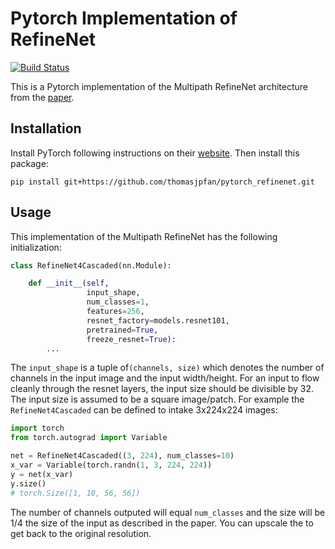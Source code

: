 # Pytorch Implementation of RefineNet

[![Build Status](https://travis-ci.org/thomasjpfan/pytorch_refinenet.svg?branch=master)](https://travis-ci.org/thomasjpfan/pytorch_refinenet)

This is a Pytorch implementation of the Multipath RefineNet architecture from the [paper](https://arxiv.org/abs/1611.06612).

## Installation

Install PyTorch following instructions on their [website](http://pytorch.org). Then install this package:

```
pip install git+https://github.com/thomasjpfan/pytorch_refinenet.git
```

## Usage

This implementation of the Multipath RefineNet has the following initialization:

```python
class RefineNet4Cascaded(nn.Module):

    def __init__(self,
                 input_shape,
                 num_classes=1,
                 features=256,
                 resnet_factory=models.resnet101,
                 pretrained=True,
                 freeze_resnet=True):
        ...
```
The `input_shape` is a tuple of`(channels, size)` which denotes the number of channels in the
input image and the input width/height. For an input to flow cleanly through the resnet layers, the input size should be divisible by 32. The input size is assumed to be a square image/patch. For
example the `RefineNet4Cascaded` can be defined to intake 3x224x224 images:

```python
import torch
from torch.autograd import Variable

net = RefineNet4Cascaded((3, 224), num_classes=10)
x_var = Variable(torch.randn(1, 3, 224, 224))
y = net(x_var)
y.size()
# torch.Size([1, 10, 56, 56])
```

The number of channels outputed will equal `num_classes` and the size will be 1/4 the size of the
input as described in the paper. You can upscale the to get back to the original resolution.
